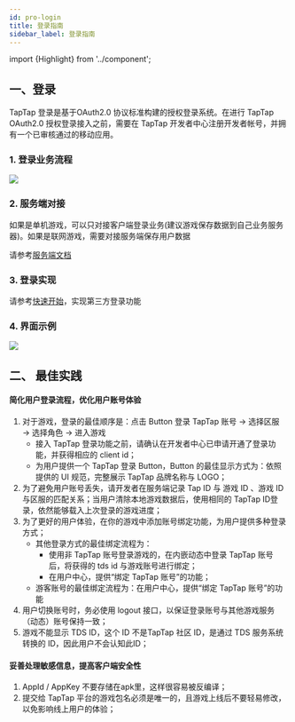 ```yaml
---
id: pro-login
title: 登录指南
sidebar_label: 登录指南
---
```

import {Highlight} from '../component';

## 一、登录
TapTap 登录是基于OAuth2.0 协议标准构建的授权登录系统。在进行 TapTap OAuth2.0 授权登录接入之前，需要在 TapTap 开发者中心注册开发者帐号，并拥有一个已审核通过的移动应用。

### 1. 登录业务流程
![](https://qnblog.ijemy.com/xd-loginflow.png)

### 2. 服务端对接
如果是单机游戏，可以只对接客户端登录业务(建议游戏保存数据到自己业务服务器)。如果是联网游戏，需要对接服务端保存用户数据

请参考[服务端文档](/api/service)
### 3. 登录实现
请参考[快速开始](/sdk/tap-unity)，实现第三方登录功能  

### 4. 界面示例
![](https://qnblog.ijemy.com/xd-taploginview.png)
<!-- ## 二、数据收集
如需开通，请联系我们的技术支持 QQ：3171097571 邮件：support@tapdb.com -->

## 二、 最佳实践

#### **简化用户登录流程，优化用户账号体验**

1.  对于游戏，登录的最佳顺序是：点击 Button 登录 TapTap 账号 → 选择区服 → 选择角色 → 进入游戏
    - 接入 TapTap 登录功能之前，请确认在开发者中心已申请开通了登录功能，并获得相应的 client id；
    - 为用户提供一个 TapTap 登录 Button，Button 的最佳显示方式为：依照提供的 UI 规范，完整展示 TapTap 品牌名称与 LOGO；
2. 为了避免用户账号丢失，请开发者在服务端记录 Tap ID 与 游戏 ID 、游戏 ID 与区服的匹配关系；当用户清除本地游戏数据后，使用相同的 TapTap ID登录，依然能够载入上次登录的游戏进度；
3. 为了更好的用户体验，在你的游戏中添加账号绑定功能，为用户提供多种登录方式；
    - 其他登录方式的最佳绑定流程为：
        - 使用非 TapTap 账号登录游戏的，在内嵌动态中登录 TapTap 账号后，将获得的 tds id 与游戏账号进行绑定；
        - 在用户中心，提供“绑定 TapTap 账号”的功能；
    - 游客账号的最佳绑定流程为：在用户中心，提供“绑定 TapTap 账号”的功能
4. 用户切换账号时，务必使用 logout 接口，以保证登录账号与其他游戏服务（动态）账号保持一致；
5. 游戏不能显示 TDS ID，这个 ID 不是TapTap 社区 ID，是通过 TDS 服务系统转换的 ID，因此用户不会认知此ID；

#### **妥善处理敏感信息，提高客户端安全性**

1. AppId / AppKey 不要存储在apk里，这样很容易被反编译；
2. 提交给 TapTap 平台的游戏包名必须是唯一的，且游戏上线后不要轻易修改，以免影响线上用户的体验；
